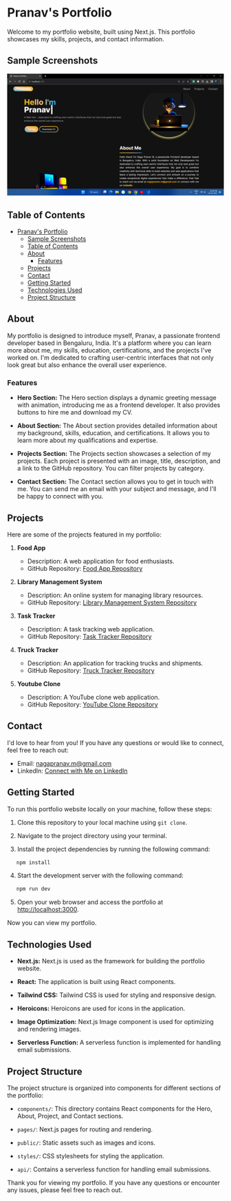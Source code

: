 # Pranav's Portfolio

Welcome to my portfolio website, built using Next.js. This portfolio showcases my skills, projects, and contact information.

## Sample Screenshots
<img src="public\screenshots\screenshot_01.png" alt="portfolio_screenshot">

## Table of Contents

- [Pranav's Portfolio](#pranavs-portfolio)
  - [Sample Screenshots](#sample-screenshots)
  - [Table of Contents](#table-of-contents)
  - [About](#about)
    - [Features](#features)
  - [Projects](#projects)
  - [Contact](#contact)
  - [Getting Started](#getting-started)
  - [Technologies Used](#technologies-used)
  - [Project Structure](#project-structure)

## About

My portfolio is designed to introduce myself, Pranav, a passionate frontend developer based in Bengaluru, India. It's a platform where you can learn more about me, my skills, education, certifications, and the projects I've worked on. I'm dedicated to crafting user-centric interfaces that not only look great but also enhance the overall user experience. 

### Features

- **Hero Section:** The Hero section displays a dynamic greeting message with animation, introducing me as a frontend developer. It also provides buttons to hire me and download my CV.

- **About Section:** The About section provides detailed information about my background, skills, education, and certifications. It allows you to learn more about my qualifications and expertise.

- **Projects Section:** The Projects section showcases a selection of my projects. Each project is presented with an image, title, description, and a link to the GitHub repository. You can filter projects by category.

- **Contact Section:** The Contact section allows you to get in touch with me. You can send me an email with your subject and message, and I'll be happy to connect with you.

## Projects

Here are some of the projects featured in my portfolio:

1. **Food App**
   - Description: A web application for food enthusiasts.
   - GitHub Repository: [Food App Repository](https://github.com/prannav225/FoodApp_Front-end)

2. **Library Management System**
   - Description: An online system for managing library resources.
   - GitHub Repository: [Library Management System Repository](https://github.com/prannav225/LibraryManagementSystem)

3. **Task Tracker**
   - Description: A task tracking web application.
   - GitHub Repository: [Task Tracker Repository](https://github.com/prannav225/TaskTracker-Frontend)

4. **Truck Tracker**
   - Description: An application for tracking trucks and shipments.
   - GitHub Repository: [Truck Tracker Repository](https://github.com/prannav225/Truck_Tracker_App)

5. **Youtube Clone**
   - Description: A YouTube clone web application.
   - GitHub Repository: [YouTube Clone Repository](https://github.com/prannav225/MyTube)

## Contact

I'd love to hear from you! If you have any questions or would like to connect, feel free to reach out:

- Email: nagapranav.m@gmail.com
- LinkedIn: [Connect with Me on LinkedIn](https://www.linkedin.com/in/prannav-m/)

## Getting Started

To run this portfolio website locally on your machine, follow these steps:

1. Clone this repository to your local machine using `git clone`.

2. Navigate to the project directory using your terminal.

3. Install the project dependencies by running the following command:

```bash
   npm install
   ```

4. Start the development server with the following command:

```bash
   npm run dev
   ```

5. Open your web browser and access the portfolio at [http://localhost:3000](http://localhost:3000).

Now you can view my portfolio.


## Technologies Used

- **Next.js:** Next.js is used as the framework for building the portfolio website.

- **React:** The application is built using React components.

- **Tailwind CSS:** Tailwind CSS is used for styling and responsive design.

- **Heroicons:** Heroicons are used for icons in the application.

- **Image Optimization:** Next.js Image component is used for optimizing and rendering images.

- **Serverless Function:** A serverless function is implemented for handling email submissions.

## Project Structure

The project structure is organized into components for different sections of the portfolio:

- `components/`: This directory contains React components for the Hero, About, Project, and Contact sections.

- `pages/`: Next.js pages for routing and rendering.

- `public/`: Static assets such as images and icons.

- `styles/`: CSS stylesheets for styling the application.

- `api/`: Contains a serverless function for handling email submissions.


Thank you for viewing my portfolio. If you have any questions or encounter any issues, please feel free to reach out.

